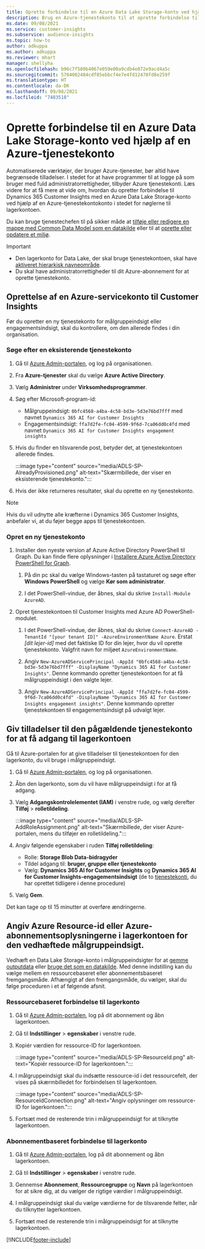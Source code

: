 ```yaml
---
title: Oprette forbindelse til en Azure Data Lake Storage-konto ved hjælp af en tjenestekonto
description: Brug en Azure-tjenestekonto til at oprette forbindelse til din egen Data Lake.
ms.date: 09/08/2021
ms.service: customer-insights
ms.subservice: audience-insights
ms.topic: how-to
author: adkuppa
ms.author: adkuppa
ms.reviewer: mhart
manager: shellyha
ms.openlocfilehash: b96c7f580b4067e059e00a9cdb4e872e9acd4a5c
ms.sourcegitcommit: 5704002484cdf85ebbcf4e7e4fd12470fd8e259f
ms.translationtype: HT
ms.contentlocale: da-DK
ms.lasthandoff: 09/08/2021
ms.locfileid: "7483518"
---
```

# <a name="connect-to-an-azure-data-lake-storage-account-by-using-an-azure-service-principal"></a>Oprette forbindelse til en Azure Data Lake Storage-konto ved hjælp af en Azure-tjenestekonto

Automatiserede værktøjer, der bruger Azure-tjenester, bør altid have begrænsede tilladelser. I stedet for at have programmer til at logge på som bruger med fuld administratorrettigheder, tilbyder Azure tjenestekonti. Læs videre for at få mere at vide om, hvordan du opretter forbindelse til Dynamics 365 Customer Insights med en Azure Data Lake Storage-konto ved hjælp af en Azure-tjenestekontokonto i stedet for nøglerne til lagerkontoen. 

Du kan bruge tjenestechefen til på sikker måde at [tilføje eller redigere en mappe med Common Data Model som en datakilde](connect-common-data-model.md) eller til at [oprette eller opdatere et miljø](get-started-paid.md).

> [!IMPORTANT]
> - Den lagerkonto for Data Lake, der skal bruge tjenestekontoen, skal have [aktiveret hierarkisk navneområde](/azure/storage/blobs/data-lake-storage-namespace).
> - Du skal have administratorrettigheder til dit Azure-abonnement for at oprette tjenestekonto.

## <a name="create-an-azure-service-principal-for-customer-insights"></a>Oprettelse af en Azure-servicekonto til Customer Insights

Før du opretter en ny tjenestekonto for målgruppeindsigt eller engagementsindsigt, skal du kontrollere, om den allerede findes i din organisation.

### <a name="look-for-an-existing-service-principal"></a>Søge efter en eksisterende tjenestekonto

1. Gå til [Azure Admin-portalen](https://portal.azure.com), og log på organisationen.

2. Fra **Azure-tjenester** skal du vælge **Azure Active Directory**.

3. Vælg **Administrer** under **Virksomhedsprogrammer**.

4. Søg efter Microsoft-program-id:
   - Målgruppeindsigt: `0bfc4568-a4ba-4c58-bd3e-5d3e76bd7fff` med navnet `Dynamics 365 AI for Customer Insights`
   - Engagementsindsigt: `ffa7d2fe-fc04-4599-9f6d-7ca06dd0c4fd` med navnet `Dynamics 365 AI for Customer Insights engagement insights`

5. Hvis du finder en tilsvarende post, betyder det, at tjenestekontoen allerede findes. 
   
   :::image type="content" source="media/ADLS-SP-AlreadyProvisioned.png" alt-text="Skærmbillede, der viser en eksisterende tjenestekonto.":::
   
6. Hvis der ikke returneres resultater, skal du oprette en ny tjenestekonto.

>[!NOTE]
>Hvis du vil udnytte alle kræfterne i Dynamics 365 Customer Insights, anbefaler vi, at du føjer begge apps til tjenestekontoen.

### <a name="create-a-new-service-principal"></a>Opret en ny tjenestekonto

1. Installer den nyeste version af Azure Active Directory PowerShell til Graph. Du kan finde flere oplysninger i [Installere Azure Active Directory PowerShell for Graph](/powershell/azure/active-directory/install-adv2).

   1. På din pc skal du vælge Windows-tasten på tastaturet og søge efter **Windows PowerShell** og vælge **Kør som administrator**.
   
   1. I det PowerShell-vindue, der åbnes, skal du skrive `Install-Module AzureAD`.

2. Opret tjenestekontoen til Customer Insights med Azure AD PowerShell-modulet.

   1. I det PowerShell-vindue, der åbnes, skal du skrive `Connect-AzureAD -TenantId "[your tenant ID]" -AzureEnvironmentName Azure`. Erstat *[dit lejer-id]* med det faktiske ID for din lejer, hvor du vil oprette tjenestekonto. Valgfrit navn for miljøet `AzureEnvironmentName`.
  
   1. Angiv `New-AzureADServicePrincipal -AppId "0bfc4568-a4ba-4c58-bd3e-5d3e76bd7fff" -DisplayName "Dynamics 365 AI for Customer Insights"`. Denne kommando opretter tjenestekontoen for at få målgruppeindsigt i den valgte lejer. 

   1. Angiv `New-AzureADServicePrincipal -AppId "ffa7d2fe-fc04-4599-9f6d-7ca06dd0c4fd" -DisplayName "Dynamics 365 AI for Customer Insights engagement insights"`. Denne kommando opretter tjenestekontoen til engagementsindsigt på udvalgt lejer.

## <a name="grant-permissions-to-the-service-principal-to-access-the-storage-account"></a>Giv tilladelser til den pågældende tjenestekonto for at få adgang til lagerkontoen

Gå til Azure-portalen for at give tilladelser til tjenestekontoen for den lagerkonto, du vil bruge i målgruppeindsigt.

1. Gå til [Azure Admin-portalen](https://portal.azure.com), og log på organisationen.

1. Åbn den lagerkonto, som du vil have målgruppeindsigt i for at få adgang.

1. Vælg **Adgangskontrolelementet (IAM)** i venstre rude, og vælg derefter **Tilføj** > **rolletildeling**.

   :::image type="content" source="media/ADLS-SP-AddRoleAssignment.png" alt-text="Skærmbillede, der viser Azure-portalen, mens du tilføjer en rolletildeling.":::

1. Angiv følgende egenskaber i ruden **Tilføj rolletildeling**:
   - Rolle: **Storage Blob Data-bidragyder**
   - Tildel adgang til: **bruger, gruppe eller tjenestekonto**
   - Vælg: **Dynamics 365 AI for Customer Insights** og **Dynamics 365 AI for Customer Insights-engagementsindsigt** (de to [tjenestekonti](#create-a-new-service-principal), du har oprettet tidligere i denne procedure)

1.  Vælg **Gem**.

Det kan tage op til 15 minutter at overføre ændringerne.

## <a name="enter-the-azure-resource-id-or-the-azure-subscription-details-in-the-storage-account-attachment-to-audience-insights"></a>Angiv Azure Resource-id eller Azure-abonnementsoplysningerne i lagerkontoen for den vedhæftede målgruppeindsigt.

Vedhæft en Data Lake Storage-konto i målgruppeindsigter for at [gemme outputdata](manage-environments.md) eller [bruge det som en datakilde](connect-common-data-service-lake.md). Med denne indstilling kan du vælge mellem en ressourcebaseret eller abonnementsbaseret fremgangsmåde. Afhængigt af den fremgangsmåde, du vælger, skal du følge proceduren i et af følgende afsnit.

### <a name="resource-based-storage-account-connection"></a>Ressourcebaseret forbindelse til lagerkonto

1. Gå til [Azure Admin-portalen](https://portal.azure.com), log på dit abonnement og åbn lagerkontoen.

1. Gå til **Indstillinger** > **egenskaber** i venstre rude.

1. Kopiér værdien for ressource-ID for lagerkontoen.

   :::image type="content" source="media/ADLS-SP-ResourceId.png" alt-text="Kopiér ressource-ID for lagerkontoen.":::

1. I målgruppeindsigt skal du indsætte ressource-id i det ressourcefelt, der vises på skærmbilledet for forbindelsen til lagerkontoen.

   :::image type="content" source="media/ADLS-SP-ResourceIdConnection.png" alt-text="Angiv oplysninger om ressource-ID for lagerkontoen.":::   

1. Fortsæt med de resterende trin i målgruppeindsigt for at tilknytte lagerkontoen.

### <a name="subscription-based-storage-account-connection"></a>Abonnementbaseret forbindelse til lagerkonto

1. Gå til [Azure Admin-portalen](https://portal.azure.com), log på dit abonnement og åbn lagerkontoen.

1. Gå til **Indstillinger** > **egenskaber** i venstre rude.

1. Gennemse **Abonnement**, **Ressourcegruppe** og **Navn** på lagerkontoen for at sikre dig, at du vælger de rigtige værdier i målgruppeindsigt.

1. I målgruppeindsigt skal du vælge værdierne for de tilsvarende felter, når du tilknytter lagerkontoen.

1. Fortsæt med de resterende trin i målgruppeindsigt for at tilknytte lagerkontoen.


[!INCLUDE[footer-include](../includes/footer-banner.md)]
